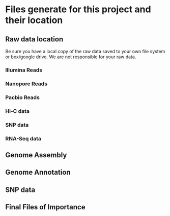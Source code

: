 # Files generate for this project and their location


## Raw data location

Be sure you have a local copy of the raw data saved to your own file system or box/google drive. We are not responsible for your raw data.


### Illumina Reads

### Nanopore Reads

### Pacbio Reads

### Hi-C data

### SNP data

### RNA-Seq data

## Genome Assembly

## Genome Annotation

## SNP data



## Final Files of Importance
